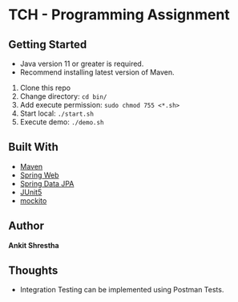 # TCH - Programming Assignment

## Getting Started

- Java version 11 or greater is required.
- Recommend installing latest version of Maven.

1. Clone this repo
2. Change directory: `cd bin/`
3. Add execute permission: `sudo chmod 755 <*.sh>`
4. Start local: `./start.sh`
5. Execute demo: `./demo.sh`

## Built With
* [Maven](https://maven.apache.org/)
* [Spring Web](https://docs.spring.io/spring-boot/docs/2.6.1/reference/htmlsingle/#boot-features-developing-web-applications)
* [Spring Data JPA](https://docs.spring.io/spring-boot/docs/2.6.1/reference/htmlsingle/#boot-features-jpa-and-spring-data)
* [JUnit5](https://junit.org/junit5/)
* [mockito](https://site.mockito.org/)

## Author
**Ankit Shrestha**

## Thoughts
- Integration Testing can be implemented using Postman Tests.
